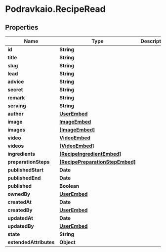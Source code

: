 # Podravkaio.RecipeRead

## Properties
Name | Type | Description | Notes
------------ | ------------- | ------------- | -------------
**id** | **String** |  | [optional] 
**title** | **String** |  | [optional] 
**slug** | **String** |  | [optional] 
**lead** | **String** |  | [optional] 
**advice** | **String** |  | [optional] 
**secret** | **String** |  | [optional] 
**remark** | **String** |  | [optional] 
**serving** | **String** |  | [optional] 
**author** | [**UserEmbed**](UserEmbed.md) |  | [optional] 
**image** | [**ImageEmbed**](ImageEmbed.md) |  | [optional] 
**images** | [**[ImageEmbed]**](ImageEmbed.md) |  | [optional] 
**video** | [**VideoEmbed**](VideoEmbed.md) |  | [optional] 
**videos** | [**[VideoEmbed]**](VideoEmbed.md) |  | [optional] 
**ingredients** | [**[RecipeIngredientEmbed]**](RecipeIngredientEmbed.md) |  | [optional] 
**preparationSteps** | [**[RecipePreparationStepEmbed]**](RecipePreparationStepEmbed.md) |  | [optional] 
**publishedStart** | **Date** |  | [optional] 
**publishedEnd** | **Date** |  | [optional] 
**published** | **Boolean** |  | [optional] 
**ownedBy** | [**UserEmbed**](UserEmbed.md) |  | [optional] 
**createdAt** | **Date** |  | [optional] 
**createdBy** | [**UserEmbed**](UserEmbed.md) |  | [optional] 
**updatedAt** | **Date** |  | [optional] 
**updatedBy** | [**UserEmbed**](UserEmbed.md) |  | [optional] 
**state** | **String** |  | [optional] 
**extendedAttributes** | **Object** |  | [optional] 


